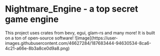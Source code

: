   <h1>Nightmare_Engine - a top secret game engine</h1>
  This project uses crates from bevy, egui, glam-rs and many more! It is built on a ton of open-source software!
![image](https://user-images.githubusercontent.com/46627284/187683444-94630534-8ca6-4c21-a66e-8b3a8ce0d9a8.png)
